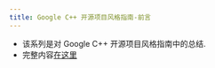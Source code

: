 ```yaml
---
title: Google C++ 开源项目风格指南-前言
---
```


*   该系列是对 Google C++ 开源项目风格指南中的总结.
*   完整内容[在这里](http://zh-google-styleguide.readthedocs.org/en/latest/google-cpp-styleguide/contents/)


